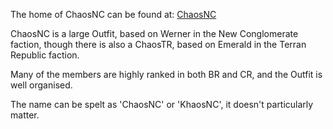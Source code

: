 The home of ChaosNC can be found at: [ChaosNC](http://www.khaosclan.com)

ChaosNC is a large Outfit, based on Werner in the New Conglomerate
faction, though there is also a ChaosTR, based on Emerald in the Terran
Republic faction.

Many of the members are highly ranked in both BR and CR, and the Outfit
is well organised.

The name can be spelt as 'ChaosNC' or 'KhaosNC', it doesn't particularly
matter.
